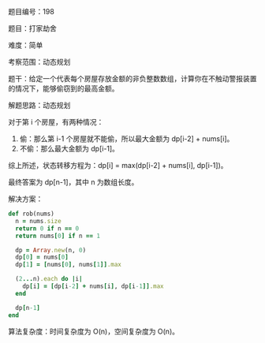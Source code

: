 题目编号：198

题目：打家劫舍

难度：简单

考察范围：动态规划

题干：给定一个代表每个房屋存放金额的非负整数数组，计算你在不触动警报装置的情况下，能够偷窃到的最高金额。

解题思路：动态规划

对于第 i 个房屋，有两种情况：

1. 偷：那么第 i-1 个房屋就不能偷，所以最大金额为 dp[i-2] + nums[i]。
2. 不偷：那么最大金额为 dp[i-1]。

综上所述，状态转移方程为：dp[i] = max(dp[i-2] + nums[i], dp[i-1])。

最终答案为 dp[n-1]，其中 n 为数组长度。

解决方案：

```ruby
def rob(nums)
  n = nums.size
  return 0 if n == 0
  return nums[0] if n == 1

  dp = Array.new(n, 0)
  dp[0] = nums[0]
  dp[1] = [nums[0], nums[1]].max

  (2...n).each do |i|
    dp[i] = [dp[i-2] + nums[i], dp[i-1]].max
  end

  dp[n-1]
end
```

算法复杂度：时间复杂度为 O(n)，空间复杂度为 O(n)。